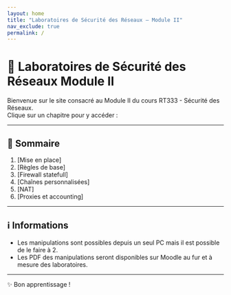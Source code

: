 ```yaml
---
layout: home
title: "Laboratoires de Sécurité des Réseaux – Module II"
nav_exclude: true
permalink: /
---
```


# 📘 Laboratoires de Sécurité des Réseaux Module II

Bienvenue sur le site consacré au Module II du cours RT333 - Sécurité des Réseaux.  
Clique sur un chapitre pour y accéder :

---

## 📑 Sommaire

1. [Mise en place]
2. [Règles de base]
3. [Firewall statefull]
4. [Chaînes personnalisées]
5. [NAT]
6. [Proxies et accounting]

---

## ℹ️ Informations

- Les manipulations sont possibles depuis un seul PC mais il est possible de le faire à 2.
- Les PDF des manipulations seront disponibles sur Moodle au fur et à mesure des laboratoires.

---

✨ Bon apprentissage !
